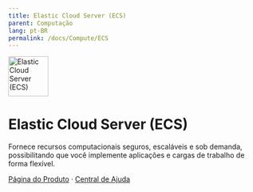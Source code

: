 ```yaml
---
title: Elastic Cloud Server (ECS)
parent: Computação
lang: pt-BR
permalink: /docs/Compute/ECS
---
```


<img src="https://res-static.hc-cdn.cn/cloudbu-site/public/new-product-icon/Compute/ECS.png" width="80" height="80" alt="Elastic Cloud Server (ECS)">

# Elastic Cloud Server (ECS)

Fornece recursos computacionais seguros, escaláveis e sob demanda, possibilitando que você implemente aplicações e cargas de trabalho de forma flexível.

[Página do Produto](https://www.huaweicloud.com/intl/pt-br/product/ecs.html) &middot;
[Central de Ajuda](https://support.huaweicloud.com/intl/pt-br/ecs/index.html)

